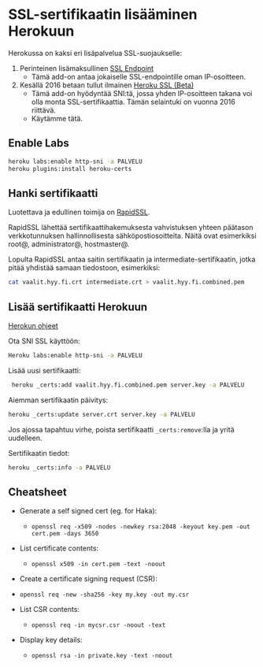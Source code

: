 
# SSL-sertifikaatin lisääminen Herokuun

Herokussa on kaksi eri lisäpalvelua SSL-suojaukselle:

1. Perinteinen lisämaksullinen [SSL Endpoint](https://devcenter.heroku.com/articles/ssl-endpoint)
   * Tämä add-on antaa jokaiselle SSL-endpointille oman IP-osoitteen.
2. Kesällä 2016 betaan tullut ilmainen [Heroku SSL (Beta)](https://devcenter.heroku.com/articles/ssl-beta)
   * Tämä add-on hyödyntää SNI:tä, jossa yhden IP-osoitteen takana voi olla
     monta SSL-sertifikaattia. Tämän selaintuki on vuonna 2016 riittävä.
   * Käytämme tätä.

## Enable Labs

```bash
heroku labs:enable http-sni -a PALVELU
heroku plugins:install heroku-certs
```

## Hanki sertifikaatti

Luotettava ja edullinen toimija on [RapidSSL](https://www.RapidSSL.com).

RapidSSL lähettää sertifikaattihakemuksesta vahvistuksen yhteen päätason
verkkotunnuksen hallinnollisesta sähköpostiosoitteita. Näitä ovat esimerkiksi
root@, administrator@, hostmaster@.

Lopulta RapidSSL antaa saitin sertifikaatin ja intermediate-sertifikaatin,
jotka pitää yhdistää samaan tiedostoon, esimerkiksi:

```bash
cat vaalit.hyy.fi.crt intermediate.crt > vaalit.hyy.fi.combined.pem
```

## Lisää sertifikaatti Herokuun

[Herokun ohjeet](https://devcenter.heroku.com/articles/ssl-beta)

Ota SNI SSL käyttöön:
```bash
Heroku labs:enable http-sni -a PALVELU
```

Lisää uusi sertifikaatti:
```bash
 heroku _certs:add vaalit.hyy.fi.combined.pem server.key -a PALVELU
 ```

Aiemman sertifikaatin päivitys:
```bash
heroku _certs:update server.crt server.key -a PALVELU
```

Jos ajossa tapahtuu virhe, poista sertifikaatti `_certs:remove`:lla ja yritä
uudelleen.

Sertifikaatin tiedot:
```bash
heroku _certs:info -a PALVELU
```

## Cheatsheet

* Generate a self signed cert (eg. for Haka):
  - `openssl req -x509 -nodes -newkey rsa:2048 -keyout key.pem -out cert.pem -days 3650`

* List certificate contents:
  - `openssl x509 -in cert.pem -text -noout`

*  Create a certificate signing request (CSR):
  - `openssl req -new -sha256 -key my.key -out my.csr`

* List CSR contents:
  - `openssl req -in mycsr.csr -noout -text`

* Display key details:
  - `openssl rsa -in private.key -text -noout`
